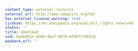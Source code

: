 ```yaml
---
content_type: external-resource
external_url: http://www.imagists.org/hd/
has_external_license_warning: true
license: https://en.wikipedia.org/wiki/All_rights_reserved
status: ''
title: download
uid: daab082e-d304-4baf-8670-bfd8f7cdb516
wayback_url: ''
---
```

